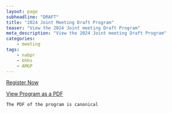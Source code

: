 ```yaml
---
layout: page
subheadline: "DRAFT"
title: "2024 Joint Meeting Draft Program"
teaser: "View the 2024 Joint meeting Draft Program"
meta_description: "View the 2024 Joint meeting Draft Program"
categories:
    - meeting
tags:
    - nabpr
    - bhhs
    - AMGP
---
```

[Register Now](https://nabpr.org/meetings/registration/)

[View Program as a PDF](/pdfs/2024-Joint-Meeting-Program-NABPR-BHHS-AMGP.pdf)   

```The PDF of the program is canonical```
